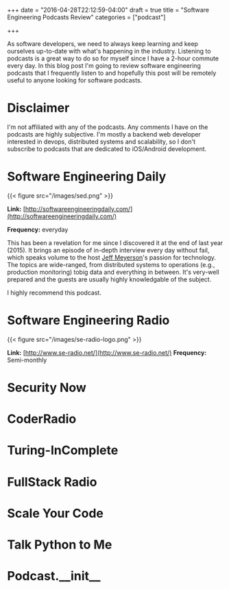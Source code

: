 +++
date = "2016-04-28T22:12:59-04:00"
draft = true
title = "Software Engineering Podcasts Review"
categories = ["podcast"]

+++

As software developers, we need to always keep learning and keep ourselves up-to-date with what's happening in the industry. Listening to podcasts is a great way to do so for myself since I have a 2-hour commute every day. In this blog post I'm going to review software engineering podcasts that I frequently listen to and hopefully this post will be remotely useful to anyone looking for software podcasts.

Disclaimer
==========

I'm not affiliated with any of the podcasts. Any comments I have on the podcasts are highly subjective. I'm mostly a backend web developer interested in devops, distributed systems and scalability, so I don't subscribe to podcasts that are dedicated to iOS/Android development.

Software Engineering Daily
==========================

{{< figure src="/images/sed.png" >}}

**Link:** [http://softwareengineeringdaily.com/](http://softwareengineeringdaily.com/)

**Frequency:** everyday

This has been a revelation for me since I discovered it at the end of last year (2015). It brings an episode of in-depth interview every day without fail, which speaks volume to the host [Jeff Meyerson](https://twitter.com/the_prion)'s passion for technology. The topics are wide-ranged, from distributed systems to operations (e.g., production monitoring) tobig data and everything in between. It's very-well prepared and the guests are usually highly knowledgable of the subject.

I highly recommend this podcast.

Software Engineering Radio
==========================

{{< figure src="/images/se-radio-logo.png" >}}

**Link:** [http://www.se-radio.net/](http://www.se-radio.net/)
**Frequency:** Semi-monthly


Security Now
============

CoderRadio
==========

Turing-InComplete
=================

FullStack Radio
===============

Scale Your Code
===============

Talk Python to Me
=================

Podcast.\_\_init\_\_
====================
